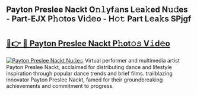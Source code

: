 ## Payton Preslee Nackt O𝚗𝚕yf𝚊ns L𝚎a𝚔ed N𝚞𝚍es - Part-EJX P𝚑𝚘tos Vi𝚍𝚎o - H𝚘𝚝 Part L𝚎a𝚔s SPjgf

# <h2><a href="http://kf17n8.oniu.top/?m=Payton+Preslee+Nackt">🔗👉 🔴 Payton Preslee Nackt P𝚑ot𝚘𝚜 V𝚒d𝚎o</a></h2>

[![Payton Preslee Nackt Nu𝚍e𝚜](https://i.imgur.com/0qMVB7G.gif)](http://kf17n8.oniu.top/?m=Payton+Preslee+Nackt)
Virtual performer and multimedia artist Payton Preslee Nackt, acclaimed for distributing dance and lifestyle inspiration through popular dance trends and brief films. trailblazing innovator Payton Preslee Nackt, famed for their groundbreaking achievements and commitment to progress.  
